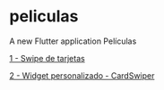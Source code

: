 # peliculas

A new Flutter application Películas

[1 - Swipe de tarjetas](../../tree/046756a4fe37e2d02f7d48ed7827bd06d9ef9b30/)

[2 -  Widget personalizado - CardSwiper](../../tree/cb8e49ca3a8c9d6438208a79fc70bde0629111af/)

